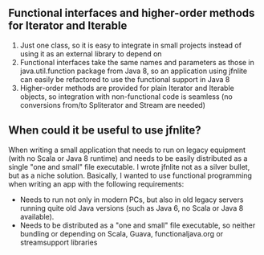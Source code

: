 ## Functional interfaces and higher-order methods for Iterator and Iterable

1. Just one class, so it is easy to integrate in small projects instead of using it as an external library to depend on
2. Functional interfaces take the same names and parameters as those in java.util.function package from Java 8, so an application using jfnlite can easily be refactored to use the functional support in Java 8
3. Higher-order methods are provided for plain Iterator and Iterable objects, so integration with non-functional code is seamless (no conversions from/to Spliterator and Stream are needed)

## When could it be useful to use jfnlite?

When writing a small application that needs to run on legacy equipment (with no Scala or Java 8 runtime) and needs to be easily distributed as a single "one and small" file executable.
I wrote jfnlite not as a silver bullet, but as a niche solution. Basically, I wanted to use functional programming when writing an app with the following requirements:
   * Needs to run not only in modern PCs, but also in old legacy servers running quite old Java versions (such as Java 6, no Scala or Java 8 available).
   * Needs to be distributed as a "one and small" file executable, so neither bundling or depending on Scala, Guava, functionaljava.org or streamsupport libraries
